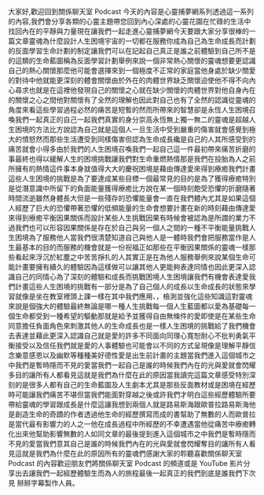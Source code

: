 大家好,歡迎回到關係聊天室 Podcast 今天的內容是心靈捕夢網系列透過這一系列的內容,我們會分享各類的心靈主題帶您回到內心深處的心靈花園在忙碌的生活中找回內在的平靜與力量現在讓我們一起走進心靈捕夢網今天要跟大家分享很棒的一篇文章靈魂為什麼設計人生困境宇宙的一切都在服務你成為自己為生命成長而計劃的反面學習生命計劃的制定讓我們可以在記起自己真正是誰之前體驗到自己所不是的這類的生命藍圖稱為反面學習計劃舉例來說一個非常熱心關懷的靈魂想要更認識自己的熱心關懷那麼他可能會選擇來到一個極度不正常的家庭當他身處於缺少關愛的對待中他就能更深刻的體會關懷由於外在的肉體世界缺乏關懷迫使他不得不向內心尋求也就是在這裡他發現自己的關懷之心就在缺少關懷的肉體世界對他自身內在的關懷之心之間他對關懷有了全然的理解也因此對自己也有了全然的認識從靈魂的角度來看這些學習過程必然的痛苦是短暫的然而所帶來的智慧卻是永恆人生困境召喚我們一起真正的自己一起我們真實的身分崇高永恆無上獨一無二的靈魂是超越人生困境的方法比方說認為自己就是這個人一旦生活中受到嚴重的傷害就會感覺到極大的憤怒然而那些生活遭受到同樣傷害但認為生命成長纔是自己的人其所感受到的痛苦就會小得多由於我們的人生困境召喚我們一起自己這一件最初帶來痛苦折磨的事最終也得以緩解人生的困境挑戰讓我們對生命重燃熱情那是我們在投胎為人之前所擁有的熱情這件事本身就值得大大的慶祝困境是藉由傳達愛來得到療癒我們計畫這些人生困境的挑戰是為了要達成某些目標一個最常見的目的是為了獲得療癒特別是從潛意識中所留下的負面能量獲得療癒比方說在某一個時刻飽受恐懼的折磨隨著時間流逝雖然身體長大但是一些殘存的恐懼能量會一直在我們體內尤其是如果這個人經歷了巨大的恐懼帶著恐懼的低頻能量的生命會想要計畫在新的時刻藉由傳達愛來得到療癒平衡因果關係而設計某些人生挑戰因果有時候會被認為是所謂的業力不過我們也可以形容因果關係是存在於自己與另一個人之間的一種不平衡能量挑戰人生困境為了服務他人當我們很清楚知道自己與他人是一體時我們會把服務當作是人生最基本的目的而服務的機會就是一份祝福正如那些在平衡因果關係的靈魂一樣那些看起來浮沉於紅塵之中苦苦掙扎的人其實正是在為他人服務舉例來說某個生命可能計畫要擁有續久的體驗因為這樣做可以讓其他人更能夠表達同情也因此更深入認識自己的同情心為了深刻的體驗和成長而挑戰困境人生困境讓我們有機會表達愛我們計畫這些人生困境的挑戰有一部分是為了自己個人的成長以生命成長的狀態來學習就像是坐在教室裡頭上課一樣在其中我們應用、，檢測並強化這些知識這對靈魂來說是個強大的體驗最終無論是哪一種人生挑戰每一個人生藍圖都以愛為基礎每一個生命都受到一種希望的驅動那就是給予並獲得自由無條件的愛即使是在某些生命同意擔任負面角色來刺激其他人的生命成長也是一樣人生困境的挑戰給了我們機會去表達並藉此更深入認識自己就是愛的許多不同面向同理心寬恕耐心不批判勇氣平衡接受以及信任我們就是愛的人事體驗也可能會以不同的方式呈現像是理解平靜信念樂意感恩以及幽默等種種美好德性愛是出生前計畫的主題當我們進入這個城市之中我們是暫時隱而不見的愛當我們一起自己是誰的時候我們內在的光與愛就會閃耀多目的讓所有人都看見這就是我們為什麼在此的原因當我讀完這篇文章感受特別深刻的是很多人都有自己的生命藍圖及人生劇本尤其是那些反面教材或是困境在經歷時可能讓我們痛苦不堪但當我們能面對穿越之後或許我們才明白這些經歷體驗所要帶給靈魂的學習跟成長是什麼這讓我想到兩個人就是路易斯海跟歐普拉路易斯海他是創造生命的奇蹟的作者透過他生命的經歷撰寫而成的書幫助了無數的人而歐普拉是當代最有影響力的人之一他在成長過程中所經歷的不幸遭遇當他從痛苦中療癒轉化出來他幫助影響無數的人如同文章的最後提到進入這個城市之中我們是暫時隱而不見的愛當我們意其自己是誰的時候我們內在的光與愛就會閃耀奪目的讓所有人看見這就是我們為什麼在此的原因所有的靈魂們感謝大家的聆聽喜歡關係聊天室 Podcast 的內容歡迎朋友們將關係聊天室 Podcast 的頻道或是 YouTube 影片分享出去讓我們一起經歷體驗生而為人的旅程最後一起真正的我們到底是誰我們下次見 掰掰字幕製作人員。